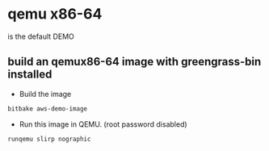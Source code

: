 # qemu x86-64

is the default DEMO

## build an qemux86-64 image with greengrass-bin installed

* Build the image

```bash
bitbake aws-demo-image
```
* Run this image in QEMU. (root password disabled)
```bash
runqemu slirp nographic
```